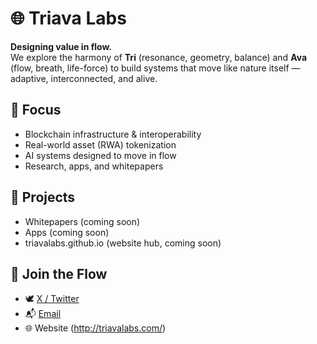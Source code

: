 # 🌐 Triava Labs

**Designing value in flow.**  
We explore the harmony of **Tri** (resonance, geometry, balance) and **Ava** (flow, breath, life-force) to build systems that move like nature itself — adaptive, interconnected, and alive.  

## 🔭 Focus
- Blockchain infrastructure & interoperability  
- Real-world asset (RWA) tokenization  
- AI systems designed to move in flow  
- Research, apps, and whitepapers  

## 📂 Projects
- Whitepapers (coming soon)  
- Apps (coming soon)  
- triavalabs.github.io (website hub, coming soon)  

## 🌱 Join the Flow
- 🕊️ [X / Twitter](https://x.com/triavalabs)  
- 📬 [Email](mailto:triavalabs@gmail.com)  
- 🌐 Website (http://triavalabs.com/)
